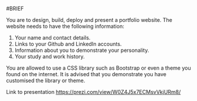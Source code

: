 #BRIEF

You are to design, build, deploy and present a portfolio website.
The website needs to have the following information:

1. Your name and contact details.
2. Links to your Github and LinkedIn accounts.
3. Information about you to demonstrate your personality.
4. Your study and work history.

You are allowed to use a CSS library such as Bootstrap or even a theme you found on the internet. It is advised that you demonstrate you have customised the library or theme.


Link to presentation
https://prezi.com/view/W0Z4J5x7ECMsvVkjURm8/
